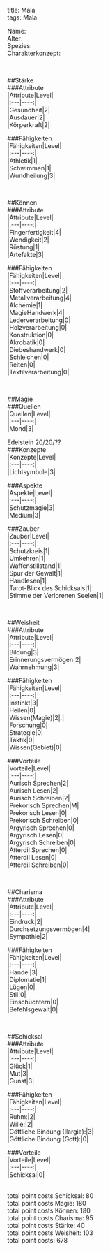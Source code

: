 title: Mala  
tags: Mala  


Name:  
Alter:  
Spezies:  
Charakterkonzept:  
  
&nbsp;  
  
##Stärke  
###Attribute  
|Attribute|Level|  
|:---|----:|  
|Gesundheit|2|  
|Ausdauer|2|  
|Körperkraft|2|  
  
###Fähigkeiten  
|Fähigkeiten|Level|  
|:---|----:|  
|Athletik|1|  
|Schwimmen|1|  
|Wundheilung|3|  
  
&nbsp;  
  
##Können  
###Attribute  
|Attribute|Level|  
|:---|----:|  
|Fingerfertigkeit|4|  
|Wendigkeit|2|  
|Rüstung|1|  
|Artefakte|3|  
  
###Fähigkeiten  
|Fähigkeiten|Level|  
|:---|----:|  
|Stoffverarbeitung|2|  
|Metallverarbeitung|4|  
|Alchemie|1|  
|MagieHandwerk|4|  
|Lederverarbeitung|0|  
|Holzverarbeitung|0|  
|Konstruktion|0|  
|Akrobatik|0|  
|Diebeshandwerk|0|  
|Schleichen|0|  
|Reiten|0|  
|Textilverarbeitung|0|  
  
&nbsp;  
  
##Magie  
###Quellen  
|Quellen|Level|  
|:---|----:|  
|Mond|3|  
  
Edelstein 20/20/??  
###Konzepte  
|Konzepte|Level|  
|:---|----:|  
|Lichtsymbole|3|  
  
###Aspekte  
|Aspekte|Level|  
|:---|----:|  
|Schutzmagie|3|  
|Medium|3|  
  
###Zauber  
|Zauber|Level|  
|:---|----:|  
|Schutzkreis|1|  
|Umkehren|1|  
|Waffenstillstand|1|  
|Spur der Gewalt|1|  
|Handlesen|1|  
|Tarot-Blick des Schicksals|1|  
|Stimme der Verlorenen Seelen|1|  
  
&nbsp;  
  
##Weisheit  
###Attribute  
|Attribute|Level|  
|:---|----:|  
|Bildung|3|  
|Erinnerungsvermögen|2|  
|Wahrnehmung|3|  
  
###Fähigkeiten  
|Fähigkeiten|Level|  
|:---|----:|  
|Instinkt|3|  
|Heilen|0|  
|Wissen(Magie)|2|.|  
|Forschung|0|  
|Strategie|0|  
|Taktik|0|  
|Wissen(Gebiet)|0|  
  
###Vorteile  
|Vorteile|Level|  
|:---|----:|  
|Aurisch Sprechen|2|  
|Aurisch Lesen|2|  
|Aurisch Schreiben|2|  
|Prekorisch Sprechen|M|  
|Prekorisch Lesen|0|  
|Prekorisch Schreiben|0|  
|Argyrisch Sprechen|0|  
|Argyrisch Lesen|0|  
|Argyrisch Schreiben|0|  
|Atterdil Sprechen|0|  
|Atterdil Lesen|0|  
|Atterdil Schreiben|0|  
  
&nbsp;  
  
##Charisma  
###Attribute  
|Attribute|Level|  
|:---|----:|  
|Eindruck|2|  
|Durchsetzungsvermögen|4|  
|Sympathie|2|  
  
###Fähigkeiten  
|Fähigkeiten|Level|  
|:---|----:|  
|Handel|3|  
|Diplomatie|1|  
|Lügen|0|  
|Stil|0|  
|Einschüchtern|0|  
|Befehlsgewalt|0|  
  
&nbsp;  
  
##Schicksal  
###Attribute  
|Attribute|Level|  
|:---|----:|  
|Glück|1|  
|Mut|3|  
|Gunst|3|  
  
###Fähigkeiten  
|Fähigkeiten|Level|  
|:---|----:|  
|Ruhm:|2|  
|Wille:|2|  
|Göttliche Bindung (Ilargia):|3|  
|Göttliche Bindung (Gott):|0|  
  
###Vorteile  
|Vorteile|Level|  
|:---|----:|  
|Schicksal|0|  
  
&nbsp;  
total point costs Schicksal: 80  
total point costs Magie: 180  
total point costs Können: 180  
total point costs Charisma: 95  
total point costs Stärke: 40  
total point costs Weisheit: 103  
total point costs: 678  
